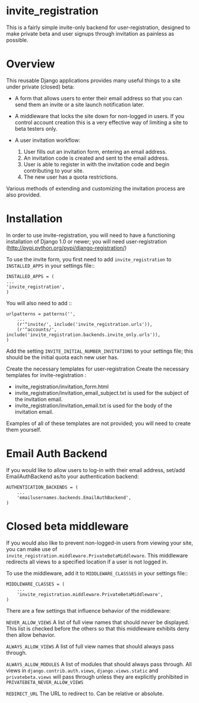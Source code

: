 invite_registration
===================

This is a fairly simple invite-only backend for user-registration, designed to make private beta and user signups through invitation as painless as possible.

Overview
========

This reusable Django applications provides many useful things to a site under private (closed) beta:

* A form that allows users to enter their email address so that you can send
  them an invite or a site launch notification later.
* A middleware that locks the site down for non-logged in users.  If you
  control account creation this is a very effective way of limiting a site
  to beta testers only.
* A user invitation workflow:

    1. User fills out an invitation form, entering an email address.
    2. An invitation code is created and sent to the email address.
    3. User is able to register in with the invitation code and begin contributing to your site.
    4. The new user has a quota restrictions.
    
Various methods of extending and customizing the invitation process are also provided.

Installation
============

In order to use invite-registration, you will need to have a functioning installation of Django 1.0 or newer; 
you will need user-registration (http://pypi.python.org/pypi/django-registration/)

To use the invite form, you first need to add ``invite_registration`` to
``INSTALLED_APPS`` in your settings file::

    INSTALLED_APPS = (
    ...
    'invite_registration',
    )

You will also need to add ::

    urlpatterns = patterns('',
        ...
        (r'^invite/', include('invite_registration.urls')),
        (r'^accounts/', include('invite_registration.backends.invite_only.urls')),
    )

Add the setting ``INVITE_INITIAL_NUMBER_INVITATIONS`` to your settings file; 
this should be the initial quota each new user has.

Create the necessary templates for user-registration
Create the necessary templates for invite-registration : 
  - invite_registration/invitation_form.html
  - invite_registration/invitation_email_subject.txt is used for the subject of the invitation email.
  - invite_registration/invitation_email.txt is used for the body of the invitation email.

Examples of all of these templates are not provided; you will need to create them yourself.

Email Auth Backend
==================

If you would like to allow users to log-in with their email address, set/add EmailAuthBackend as/to your authentication backend:

	AUTHENTICATION_BACKENDS = (
		...
		'emailusernames.backends.EmailAuthBackend',
	)

Closed beta middleware
======================

If you would also like to prevent non-logged-in users from viewing your site,
you can make use of ``invite_registration.middleware.PrivateBetaMiddleware``.  This
middleware redirects all views to a specified location if a user is not logged in.

To use the middleware, add it to ``MIDDLEWARE_CLASSSES`` in your settings file::

    MIDDLEWARE_CLASSES = (
        ...
        'invite_registration.middleware.PrivateBetaMiddleware',
    )

There are a few settings that influence behavior of the middleware:

``NEVER_ALLOW_VIEWS``
    A list of full view names that should *never* be displayed.  This
    list is checked before the others so that this middleware exhibits
    deny then allow behavior.

``ALWAYS_ALLOW_VIEWS``
    A list of full view names that should always pass through.

``ALWAYS_ALLOW_MODULES``
    A list of modules that should always pass through.  All
    views in ``django.contrib.auth.views``, ``django.views.static``
    and ``privatebeta.views`` will pass through unless they are
    explicitly prohibited in ``PRIVATEBETA_NEVER_ALLOW_VIEWS``

``REDIRECT_URL``
    The URL to redirect to.  Can be relative or absolute.
